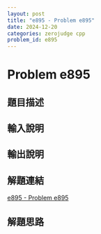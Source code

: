 ```yaml
---
layout: post
title: "e895 - Problem e895"
date: 2024-12-20
categories: zerojudge cpp
problem_id: e895
---
```


# Problem e895

## 題目描述



## 輸入說明



## 輸出說明



## 解題連結

[e895 - Problem e895](https://zerojudge.tw/ShowProblem?problemid=e895)

## 解題思路


